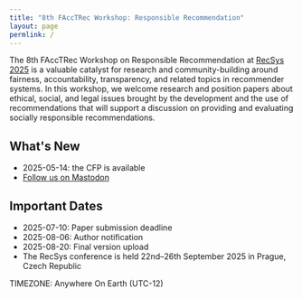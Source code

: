 ```yaml
---
title: "8th FAccTRec Workshop: Responsible Recommendation"
layout: page
permlink: /
---
```




The 8th FAccTRec Workshop on Responsible Recommendation at [RecSys 2025](https://recsys.acm.org/recsys25/) is a valuable catalyst for research and community-building around fairness, accountability, transparency, and related topics in recommender systems.
In this workshop, we welcome research and position papers about ethical, social, and legal issues brought by the development and the use of recommendations that will support a discussion on providing and evaluating socially responsible recommendations.

## What's New

* 2025-05-14: the CFP is available
* <a rel="me" href="https://recsys.social/@FAccTRec">Follow us on Mastodon</a>

## Important Dates

* 2025-07-10: Paper submission deadline
* 2025-08-06: Author notification
* 2025-08-20: Final version upload
* The RecSys conference is held 22nd–26th September 2025 in Prague, Czech Republic

TIMEZONE: Anywhere On Earth (UTC-12)

<!-- ## FAccT Network

The FAccTRec 2025 workshop is proudly a part of the [FAccT network](https://facctconference.org/network/), to publish and engage with fairness, accountability, and transparency scholars across connected disciplines. -->
